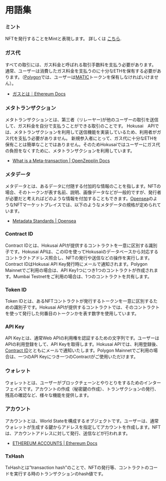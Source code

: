 # 用語集

### ミント

NFTを発行することをMintと表現します。 詳しくは [こちら](https://help.foundation.app/en/articles/4742869-a-complete-guide-to-minting-an-nft).

### ガス代

すべての取引には、ガス料金と呼ばれる取引手数料を支払う必要があります。
通常、ユーザーは消費したガス料金を支払うのに十分なETHを保有する必要があります。（[Polygon](https://polygon.technology/)では、ユーザーは[MATIC](https://polygon.technology/matic-token/)トークンを保有しなければいけません）。

- [ガスとは｜Ethereum Docs](https://ethereum.org/fi/developers/docs/gas/)


### メタトランザクション

メタトランザクションとは、第三者（リレーヤー)が他のユーザーの取引を送信して、ガス料金を自分で支払うことができる取引のことです。
Hokusai　APIでは、メタトランザクションを利用して送信機能を実装しているため、利用者がガス代を支払う必要がありません。
新規参入者にとって、ガス代に十分なETHを保有ことは簡単なことではありません。そのためHokusaiではユーザーにガス代の負担をなくすために、メタトランザクションを利用しています。

- [What is a Meta-transaction | OpenZepplin Docs](https://docs.openzeppelin.com/learn/sending-gasless-transactions#what-is-a-meta-tx)


### メタデータ

メタデータとは、あるデータに付随する付加的な情報のことを指します。NFTの場合、そのトークンが表す名前、説明、画像データなどが一般的ですが、発行者が必要だと考えればどのような情報を付加することもできます。[Opensea](https://opensea.io)のようなNFTマーケットプレイスでは、以下のようなメタデータの規格が定められています。

- [Metadata Standards | Opensea](https://docs.opensea.io/docs/metadata-standards)

### Contract ID

Contract IDとは、Hokusai APIが提供するコントラクトを一意に区別する識別子です。Hokusai APIは、このIDを使ってHokusaiのデータベースから対応するコントラクトアドレス照合し、NFTの発行や送信などの操作を実行します。Contract IDはHokusai API Key発行時にメールで通知されます。Polygon Mainnetでご利用の場合は、API Key1つにつき1つのコントラクトが作成されます。Mumbai Testnetをご利用の場合は、1つのコントラクトを共有します。

### Token ID

Token IDとは、あるNFTコントラクトが発行するトークンを一意に区別するための識別子です。Hokusai APIが提供するコントラクトでは、そのコントラクトを使って発行した何番目のトークンかを表す数字を使用しています。

### API Key

API Keyとは、通常Web APIの利用権を認証するための文字列です。ユーザーはAPIの利用登録をして、API Keyを取得します。Hokusai APIでは、利用登録後、[Contract ID](./glossary.md#contract-id)とともにメールで通知いたします。Polygon Mainnetでご利用の場合は、一つのAPI Keyにつき一つのContractがご使用いただけます。

### ウォレット

ウォレットとは、ユーザーがブロックチェーンとやりとりをするためのインターフェイスです。アカウントの作成（秘密鍵の作成）、トランザクションの発行、残高の確認など、様々な機能を提供します。

### アカウント

アカウントとは、World Stateを構成するオブジェクトです。ユーザーは、通常ウォレットが生成する鍵からアドレスを指定してアカウントを作成します。NFTは、アカウントアドレスに対して発行、送信などが行われます。

- [ETHEREUM ACCOUNTS | Ethereum Docs](https://ethereum.org/en/developers/docs/accounts/)


### TxHash

TxHashとは”transaction hash”のことで、NFTの発行等、コントラクトのコードを実行する時のトランザクションのhash値です。